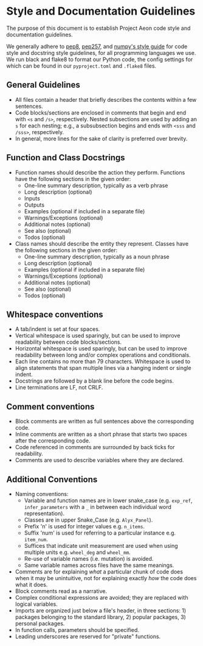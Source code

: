 # Style and Documentation Guidelines

The purpose of this document is to establish Project Aeon code style and documentation guidelines.

We generally adhere to [pep8](https://www.python.org/dev/peps/pep-0008/), [pep257](https://www.python.org/dev/peps/pep-0257/), and [numpy's style guide](https://numpydoc.readthedocs.io/en/latest/format.html) for code style and docstring style guidelines, for all programming languages we use. We run black and flake8 to format our Python code, the config settings for which can be found in our `pyproject.toml` and `.flake8` files.

## General Guidelines

* All files contain a header that briefly describes the contents within a few sentences.
* Code blocks/sections are enclosed in comments that begin and end with `<s` and `/s>`, respectively. Nested subsections are used by adding an `s` for each nesting; e.g., a subsubsection begins and ends with `<sss` and `/sss>`, respectively.
* In general, more lines for the sake of clarity is preferred over brevity.

## Function and Class Docstrings

* Function names should describe the action they perform. Functions have the following sections in the given order:
	- One-line summary description, typically as a verb phrase
	- Long description (optional)
	- Inputs
	- Outputs
	- Examples (optional if included in a separate file)
	- Warnings/Exceptions (optional)
	- Additional notes (optional)
	- See also (optional)
	- Todos (optional)
* Class names should describe the entity they represent. Classes have the following sections in the given order:
	- One-line summary description, typically as a noun phrase
	- Long description (optional)
	- Examples (optional if included in a separate file)
	- Warnings/Exceptions (optional)
	- Additional notes (optional)
	- See also (optional)
	- Todos (optional)

## Whitespace conventions

* A tab/indent is set at four spaces.
* Vertical whitespace is used sparingly, but can be used to improve readability between code blocks/sections.
* Horizontal whitespace is used sparingly, but can be used to improve readability between long and/or complex operations and conditionals.
* Each line contains no more than 79 characters. Whitespace is used to align statements that span multiple lines via a hanging indent or single indent.
* Docstrings are followed by a blank line before the code begins.
* Line terminations are LF, not CRLF.

## Comment conventions

* Block comments are written as full sentences above the corresponding code. 
* Inline comments are written as a short phrase that starts two spaces after the corresponding code.
* Code referenced in comments are surrounded by back ticks for readability.
* Comments are used to describe variables where they are declared.

## Additional Conventions

* Naming conventions:
	- Variable and function names are in lower snake_case (e.g. `exp_ref`, `infer_parameters` with a `_` in between each individual word representation).
	- Classes are in upper Snake_Case (e.g. `Alyx_Panel`).
	- Prefix 'n' is used for integer values e.g. `n_items`.
	- Suffix 'num' is used for referring to a particular instance e.g. `item_num`.
	- Suffices that indicate unit measurement are used when using multiple units e.g. `wheel_deg` and `wheel_mm`.
	- Re-use of variable names (i.e. mutation) is avoided.
	- Same variable names across files have the same meanings.
* Comments are for explaining _what_ a particular chunk of code does when it may be unintuitive, not for explaining exactly _how_ the code does what it does.
* Block comments read as a narrative.
* Complex conditional expressions are avoided; they are replaced with logical variables.
* Imports are organized just below a file's header, in three sections: 1) packages belonging to the standard library, 2) popular packages, 3) personal packages.
* In function calls, parameters should be specified.
* Leading underscores are reserved for "private" functions.

